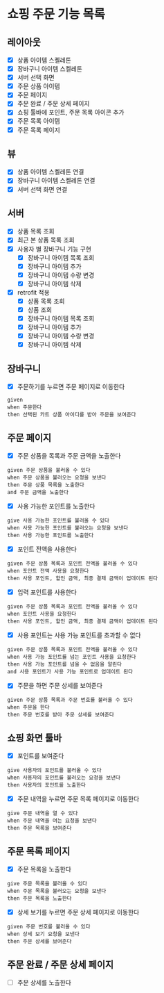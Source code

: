 # 쇼핑 주문 기능 목록

## 레이아웃

- [x] 상품 아이템 스켈레톤
- [x] 장바구니 아이템 스켈레톤
- [x] 서버 선택 화면
- [x] 주문 상품 아이템
- [x] 주문 페이지
- [x] 주문 완료 / 주문 상세 페이지
- [x] 쇼핑 툴바에 포인트, 주문 목록 아이콘 추가
- [x] 주문 목록 아이템
- [x] 주문 목록 페이지

## 뷰

- [x] 상품 아이템 스켈레톤 연결
- [x] 장바구니 아이템 스켈레톤 연결
- [x] 서버 선택 화면 연결

## 서버

- [x] 상품 목록 조회
- [x] 최근 본 상품 목록 조회
- [x] 사용자 별 장바구니 기능 구현
    - [x] 장바구니 아이템 목록 조회
    - [x] 장바구니 아이템 추가
    - [x] 장바구니 아이템 수량 변경
    - [x] 장바구니 아이템 삭제
- [x] retrofit 적용
    - [x] 상품 목록 조회
    - [x] 상품 조회
    - [x] 장바구니 아이템 목록 조회
    - [x] 장바구니 아이템 추가
    - [x] 장바구니 아이템 수량 변경
    - [x] 장바구니 아이템 삭제

## 장바구니

- [x] 주문하기를 누르면 주문 페이지로 이동한다
```gherkin
given
when 주문한다
then 선택된 카트 상품 아이디를 받아 주문을 보여준다
```

## 주문 페이지

- [x] 주문 상품을 목록과 주문 금액을 노출한다
```gherkin
given 주문 상품을 불러올 수 있다
when 주문 상품을 불러오는 요청을 보낸다
then 주문 상품 목록을 노출한다
and 주문 금액을 노출한다
```
- [x] 사용 가능한 포인트를 노출한다
```gherkin
give 사용 가능한 포인트를 불러올 수 있다
when 사용 가능한 포인트를 불러오는 요청을 보낸다
then 사용 가능한 포인트를 노출한다
```
- [x] 포인트 전액을 사용한다
```gherkin
given 주문 상품 목록과 포인트 전액을 불러올 수 있다
when 포인트 전액 사용을 요청한다
then 사용 포인트, 할인 금액, 최종 결제 금액이 업데이트 된다
```
- [x] 입력 포인트를 사용한다
```gherkin
given 주문 상품 목록과 포인트 전액을 불러올 수 있다
when 포인트 사용을 요청한다
then 사용 포인트, 할인 금액, 최종 결제 금액이 업데이트 된다
```
- [x] 사용 포인트는 사용 가능 포인트를 초과할 수 없다
```gherkin
given 주문 상품 목록과 포인트 전액을 불러올 수 있다
when 사용 가능 포인트를 넘는 포인트 사용을 요청한다
then 사용 가능 포인트를 넘을 수 없음을 알린다
and 사용 포인트가 사용 가능 포인트로 업데이트 된다
```
- [x] 주문을 하면 주문 상세를 보여준다
```gherkin
given 주문 상품 목록과 주문 번호를 불러올 수 있다 
when 주문을 한다
then 주문 번호를 받아 주문 상세를 보여준다
```

## 쇼핑 화면 툴바

- [x] 포인트를 보여준다
```gherkin
give 사용자의 포인트를 불러올 수 있다
when 사용자의 포인트를 불러오는 요청을 보낸다
then 사용자의 포인트를 노출한다
```
- [x] 주문 내역을 누르면 주문 목록 페이지로 이동한다
```gherkin
give 주문 내역을 열 수 있다
when 주문 내역을 여는 요청을 보낸다
then 주문 목록을 보여준다
```

## 주문 목록 페이지

- [x] 주문 목록을 노출한다
```gherkin
give 주문 목록을 불러올 수 있다
when 주문 목록을 불러오는 요청을 보낸다
then 주문 목록을 노출한다
```
- [x] 상세 보기를 누르면 주문 상세 페이지로 이동한다
```gherkin
given 주문 번호를 불러올 수 있다
when 상세 보기 요청을 보낸다
then 주문 상세를 보여준다
```

## 주문 완료 / 주문 상세 페이지

- [ ] 주문 상세를 노출한다
